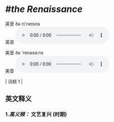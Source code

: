 # ***\#the Renaissance*** 
英音 ðə rɪ'neɪsns  
英音
<audio src="./media/the Renaissance-B.aac" controls="controls"></audio>

美音 ðə 'renəsɑːns  
美音
<audio src="./media/the Renaissance.aac" controls="controls"></audio>



| 词频 1 |  

英文释义
---
### 1.*高义频：* **文艺复兴 (时期)**  


